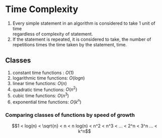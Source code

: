 # Time Complexity
1. Every simple statement in an algorithm is considered to take 1 unit of time  
    regardless of complexity of statement.
2. If the statement is repeated, it is considered to take, the number of  
    repetitions times the time taken by the statement, time.
 
 ## Classes
 1. constant time functions : $O(1)$
 2. logarithmic time functions: $O(log n)$
 3. linear time functions: $O(n)$
 4. quadratic time functions: $O(n^2)$
 5. cubic time functions: $O(n^3)$
 6. exponential time functions: $O(k^n)$

### Comparing classes of functions by speed of growth
$$1 < log(n) < \sqrt{n} < n < n log(n) < n^2 < n^3 < ... < 2^n < 3^n ... < k^n$$

